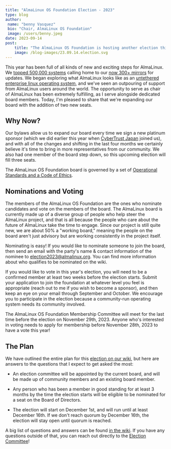 ```yaml
---
title: "AlmaLinux OS Foundation Election - 2023"
type: blog
author: 
 name: "benny Vasquez"
 bio: "Chair, AlmaLinux OS Foundation"
 image: /users/benny.jpeg
date: 2023-09-14
post: 
    title: "The AlmaLinux OS Foundation is hosting another election this year!"
    image: /blog-images/23.09.14.election.svg
---
```


This year has been full of all kinds of new and exciting steps for AlmaLinux. We [topped 500,000 systems](https://jonathanspw.fedorapeople.org/alma/2023-09-13/2023-09-10-almalinux_baseos_systems-timeseries-stacked-variant.png) calling home to our [now 300+ mirrors](https://mirrors.almalinux.org/) for updates. We began exploring what AlmaLinux looks like as an [untethered enterprise linux operating system](https://almalinux.org/blog/future-of-almalinux/), and we've seen an outpouring of support from AlmaLinux users around the world. The opportunity to serve as chair of AlmaLinux has been extremely fulfilling, as I serve alongside dedicated board members. Today, I'm pleased to share that we're expanding our board with the addition of two new seats.

Why Now?
--------

Our bylaws allow us to expand our board every time we sign a new platinum sponsor (which we did earlier this year when [CyberTrust Japan](https://almalinux.org/blog/cybertrust-joins-almalinux/) joined us), and with all of the changes and shifting in the last four months we certainly believe it's time to bring in more representatives from our community. We also had one member of the board step down, so this upcoming election will fill three seats.

The AlmaLinux OS Foundation board is governed by a set of [Operational Standards and a Code of Ethics](p/foundation-board-operations-and-ethics/).

Nominations and Voting
----------------------

The members of the AlmaLinux OS Foundation are the ones who nominate candidates and vote on the members of the board. The AlmaLinux board is currently made up of a diverse group of people who help steer the AlmaLinux project, and that is all because the people who care about the future of AlmaLinux take the time to engage. Since our project is still quite new, we are about 50% a "working board," meaning the people on the board aren't just advisory but are working consistently in the project itself.

Nominating is easy! If you would like to nominate someone to join the board, then send an email with the party's name & contact information of the nominee to <election2023@almalinux.org>. You can find more information about who qualifies to be nominated on the wiki.

If you would like to vote in this year's election, you will need to be a confirmed member at least two weeks before the election starts. Submit your application to join the foundation at whatever level you feel is appropriate (reach out to me if you wish to become a sponsor), and then keep an eye on your email through September and October. We encourage you to participate in the election because a community-run operating system needs its community involved.

The AlmaLinux OS Foundation Membership Committee will meet for the last time before the election on November 29th, 2023. Anyone who's interested in voting needs to apply for membership before November 28th, 2023 to have a vote this year!

The Plan
--------

We have outlined the entire plan for this [election on our wiki](https://wiki.almalinux.org/election2023.html), but here are answers to the questions that I expect to get asked the most:

-   An election committee will be appointed by the current board, and will be made up of community members and an existing board member. 

-   Any person who has been a member in good standing for at least 3 months by the time the election starts will be eligible to be nominated for a seat on the Board of Directors.

-   The election will start on December 1st, and will run until at least December 16th. If we don't reach quorum by December 16th, the election will stay open until quorum is reached.

A big list of questions and answers can be found [in the wiki](https://wiki.almalinux.org/election2023.html). If you have any questions outside of that, you can reach out directly to the [Election Committee](mailto:elections@almalinux.org)!